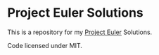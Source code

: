 Project Euler Solutions
=======================

This is a repository for my [Project Euler](https://projecteuler.net/) Solutions.

Code licensed under MIT.
